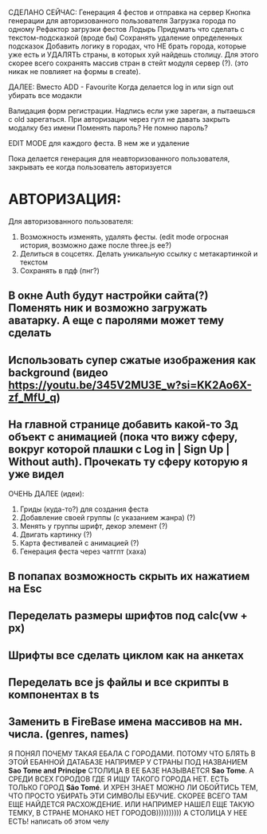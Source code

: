 
СДЕЛАНО СЕЙЧАС:
Генерация 4 фестов и отправка на сервер
Кнопка генерации для авторизованного пользователя
Загрузка города по одному
Рефактор загрузки фестов
Лодырь
Придумать что сделать с текстом-подсказкой (вроде бы)
Сохранять удаление определенных подсказок
Добавить логику в городах, что НЕ брать города, которые уже есть и УДАЛЯТЬ страны, в которых хуй найдешь столицу.
Для этого скорее всего сохранять массив стран в стейт модуля сервер (?). (это никак не повлияет на формы в create).

ДАЛЕЕ:
Вместо ADD - Favourite
Когда делается log in или sign out убирать все модакли

Валидация форм регистрации.
Надпись если уже зареган, а пытаешься с old зарегаться.
При авторизации через гугл не давать закрыть модалку без имени
Поменять пароль? Не помню пароль?

EDIT MODE для каждого феста. В нем же и удаление

Пока делается генерация для неавторизованного пользователя, закрывать ее когда пользователь авторизуется

# АВТОРИЗАЦИЯ:
Для авторизованного пользователя:
1) Возможность изменять, удалять фесты. (edit mode огросная история, возможно даже после three.js ее?)
2) Делиться в соцсетях. Делать уникальную ссылку с метакартинкой и текстом
3) Сохранять в пдф (пнг?)


## В окне Auth будут настройки сайта(?) Поменять ник и возможно загружать аватарку. А еще с паролями может тему сделать
## Использовать супер сжатые изображения как background (видео https://youtu.be/345V2MU3E_w?si=KK2Ao6X-zf_MfU_q)

## На главной странице добавить какой-то 3д объект с анимацией (пока что вижу сферу, вокруг которой плашки с Log in | Sign Up | Without auth). Прочекать ту сферу которую я уже видел

ОЧЕНЬ ДАЛЕЕ (идеи):
1) Гриды (куда-то?) для создания феста
2) Добавление своей группы (с указанием жанра) (?)
3) Менять у группы шрифт, декор элемент (?)
4) Двигать картинку (?)
5) Карта фестивалей с анимацией (?)
6) Генерация феста через чатгпт (хаха)

## В попапах возможность скрыть их нажатием на Esc
## Переделать размеры шрифтов под calc(vw + px)
## Шрифты все сделать циклом как на анкетах
## Переделать все js файлы и все скрипты в компонентах в ts
## Заменить в FireBase имена массивов на мн. числа. (genres, names)


Я ПОНЯЛ ПОЧЕМУ ТАКАЯ ЕБАЛА С ГОРОДАМИ.
ПОТОМУ ЧТО БЛЯТЬ В ЭТОЙ ЕБАННОЙ ДАТАБАЗЕ НАПРИМЕР У СТРАНЫ ПОД НАЗВАНИЕМ **Sao Tome and Principe** СТОЛИЦА В ЕЕ БАЗЕ НАЗЫВАЕТСЯ **Sao Tome**.
А СРЕДИ ВСЕХ ГОРОДОВ ГДЕ Я ИЩУ ТАКОГО ГОРОДА НЕТ. ЕСТЬ ТОЛЬКО ГОРОД **São Tomé**. И ХРЕН ЗНАЕТ МОЖНО ЛИ ОБОЙТИСЬ ТЕМ, ЧТО ПРОСТО УБИРАТЬ ЭТИ СИМВОЛЫ ЕБУЧИЕ. СКОРЕЕ ВСЕГО ТАМ ЕЩЕ НАЙДЕТСЯ РАСХОЖДЕНИЕ.
ИЛИ НАПРИМЕР НАШЕЛ ЕЩЕ ТАКУЮ ТЕМКУ, В СТРАНЕ МОНАКО НЕТ ГОРОДОВ)))))))))) А СТОЛИЦА У НЕЕ ЕСТЬ!
написать об этом челу